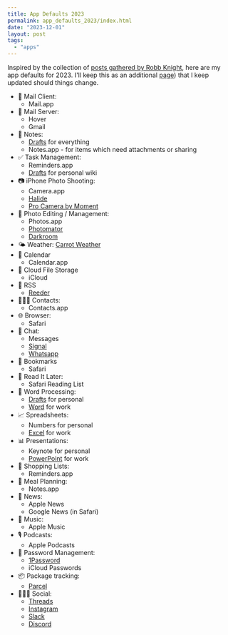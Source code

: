 ```yaml
---
title: App Defaults 2023
permalink: app_defaults_2023/index.html
date: "2023-12-01"
layout: post
tags: 
  - "apps"
---
```


Inspired by the collection of [posts gathered by Robb Knight](https://defaults.rknight.me/), here are my app defaults for 2023. I'll keep this as an additional [page](https://nahumck.me/defaults/)) that I keep updated should things change.

- 📨 Mail Client: 
	- Mail.app
- 📮 Mail Server: 
	- Hover
	- Gmail
- 📝 Notes: 
	- [Drafts](https://apps.apple.com/us/app/drafts/id1236254471?uo=4&at=1001l4VZ) for everything
	- Notes.app - for items which need attachments or sharing
- ✅ Task Management:
	- Reminders.app
	- [Drafts](https://apps.apple.com/us/app/drafts/id1236254471?uo=4&at=1001l4VZ) for personal wiki
- 📷 iPhone Photo Shooting:
	- Camera.app
	- [Halide](https://apps.apple.com/us/app/halide-mark-ii-pro-camera/id885697368?uo=4&at=1001l4VZ) 
	- [Pro Camera by Moment](https://apps.apple.com/us/app/pro-camera-by-moment/id927098908?uo=4&at=1001l4VZ)
- 🌅 Photo Editing / Management: 
	- Photos.app
	- [Photomator](https://apps.apple.com/us/app/photomator-photo-editor/id1444636541?uo=4&at=1001l4VZ)
	- [Darkroom](https://apps.apple.com/us/app/darkroom-photo-video-editor/id953286746?uo=4&at=1001l4VZ)
- 🌤️ Weather: [Carrot Weather](https://apps.apple.com/us/app/carrot-weather-alerts-radar/id961390574?uo=4&at=1001l4VZ)
- 📆 Calendar
	- Calendar.app
- 📁 Cloud File Storage
	- iCloud
- 📖 RSS
	- [Reeder](https://apps.apple.com/us/app/reeder-5/id1529445840?uo=4&at=1001l4VZ)
- 🙍🏻‍♂️ Contacts: 
	- Contacts.app
- 🌐 Browser:
	- Safari
- 💬 Chat: 
	- Messages
	- [Signal](https://apps.apple.com/us/app/signal-private-messenger/id874139669?uo=4&at=1001l4VZ)
	- [Whatsapp](https://apps.apple.com/us/app/whatsapp-messenger/id310633997?uo=4&at=1001l4VZ)
- 🔖 Bookmarks
	- Safari
- 📑 Read It Later: 
	- Safari Reading List
- 📜 Word Processing: 
	- [Drafts](https://apps.apple.com/us/app/drafts/id1236254471?uo=4&at=1001l4VZ) for personal
	- [Word](https://apps.apple.com/us/app/microsoft-word/id586447913?uo=4&at=1001l4VZ) for work
- 📈 Spreadsheets: 
	- Numbers for personal
	- [Excel](https://apps.apple.com/us/app/microsoft-excel/id586683407?uo=4&at=1001l4VZ) for work
- 📊 Presentations: 
	- Keynote for personal
	- [PowerPoint](https://apps.apple.com/us/app/microsoft-powerpoint/id586449534?uo=4&at=1001l4VZ) for work
- 🛒 Shopping Lists: 
	- Reminders.app
- 🍴 Meal Planning: 
	- Notes.app
- 📰 News: 
	- Apple News
	- Google News (in Safari)
- 🎵 Music: 
	- Apple Music
- 🎙️ Podcasts: 
	- Apple Podcasts
- 🔐 Password Management: 
	- [1Password](https://apps.apple.com/us/app/1password-password-manager/id1511601750?uo=4&at=1001l4VZ)
	- iCloud Passwords
- 📦 Package tracking:
	- [Parcel](https://apps.apple.com/us/app/parcel-delivery-tracking/id375589283?uo=4&at=1001l4VZ)
- 💁🏻‍♂️ Social: 
	- [Threads](https://apps.apple.com/us/app/threads-an-instagram-app/id6446901002?uo=4&at=1001l4VZ)
	- [Instagram](https://apps.apple.com/us/app/instagram/id389801252?uo=4&at=1001l4VZ)
	- [Slack](https://apps.apple.com/us/app/slack/id618783545?uo=4&at=1001l4VZ)
	- [Discord](https://apps.apple.com/us/app/discord-chat-talk-hangout/id985746746?uo=4&at=1001l4VZ)
